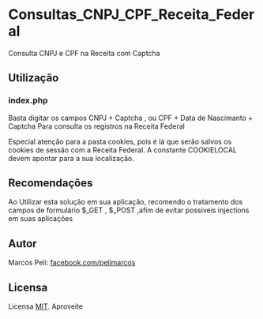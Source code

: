 # Consultas_CNPJ_CPF_Receita_Federal
Consulta CNPJ e CPF na Receita com Captcha

##  Utilização

###  index.php

Basta digitar os campos CNPJ + Captcha , ou CPF + Data de Nascimanto + Captcha Para consulta os registros na Receita Federal

Especial atenção para a pasta cookies, pois é lá que serão salvos os cookies de sessão com a Receita Federal. A constante COOKIELOCAL devem apontar para a sua localização.

##  Recomendações

Ao Utilizar esta solução em sua aplicação, recomendo o tratamento dos campos de formulário $_GET , $_POST ,afim de evitar possiveis injections em suas aplicações

## Autor

Marcos Peli: [facebook.com/pelimarcos][facebook]

## Licensa

Licensa [MIT][mit]. Aproveite

[facebook]: https://www.facebook.com/pelimarcos
[mit]: http://www.opensource.org/licenses/mit-license.php

